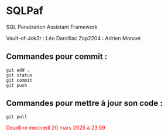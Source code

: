 # SQLPaf

SQL Penetration Assistant Framework

Vault-of-Jok3r : Léo Dardillac
Zap2204        : Adrien Moncet

## Commandes pour commit :

```git
git add .
git status
git commit
git push
```

## Commandes pour mettre à jour son code :

```git
git pull
```

<span style="color: #FF0000">Deadline mercredi 20 mars 2025 à 23:59</span>

